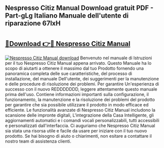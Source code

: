 ## Nespresso Citiz Manual Download gratuit PDF - Part-gLg Italiano Manuale dell'utente di riparazione 67lxH

# <h2><a href="http://dfcn42.blite.top/?on=Nespresso+Citiz+Manual">🔗Download 👉🔴 Nespresso Citiz Manual</a></h2>

[![Nespresso Citiz Manual download](https://i.imgur.com/lujVjoI.png)](http://dfcn42.blite.top/?on=Nespresso+Citiz+Manual)
Benvenuto nel manuale di Istruzioni per il tuo Nespresso Citiz Manual appena arrivato. Questo Manuale ha lo scopo di aiutarti a ottenere il massimo dal tuo Prodotto fornendo una panoramica completa delle sue caratteristiche, del processo di installazione, del manuale Dell'utente, dei suggerimenti per la manutenzione e delle procedure di risoluzione dei problemi. Per garantire Un'esperienza di successo con il nuovo REDDDDDDD, leggere attentamente questo manuale prima dell'uso. Contiene informazioni importanti sulla configurazione, il funzionamento, la manutenzione e la risoluzione dei problemi del prodotto per garantire che sia possibile utilizzare il prodotto in modo efficace ed efficiente. Le funzionalità avanzate di Nespresso Citiz Manual includono la scansione delle impronte digitali, L'integrazione della Casa Intelligente, gli aggiornamenti automatici e i comandi vocali personalizzabili, tutti accessibili e personalizzati dall'interfaccia. Ci auguriamo che Nespresso Citiz Manual sia stata una risorsa utile e facile da usare per iniziare con il tuo nuovo prodotto. Se hai bisogno di aiuto o chiarimenti, non esitare a contattare il nostro team di assistenza clienti.
